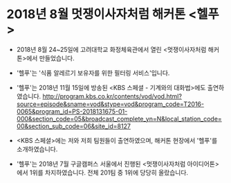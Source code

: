 # 2018년 8월 멋쟁이사자처럼 해커톤 <헬푸>

* 2018년 8월 24~25일에 고려대학교 화정체육관에서 열린 <멋쟁이사자처럼 해커톤>에서 만들었습니다.

* '헬푸'는 '식품 알레르기 보유자를 위한 필터링 서비스'입니다.

* '헬푸'는 2018년 11월 15일에 방송된 <KBS 스페셜 - 기계와의 대화법>에도 출연하였습니다.
http://program.kbs.co.kr/contents/vod/vod.html?source=episode&sname=vod&stype=vod&program_code=T2016-0065&program_id=PS-2018131675-01-000&section_code=05&broadcast_complete_yn=N&local_station_code=00&section_sub_code=06&site_id=8127
* <KBS 스페셜>에는 저와 저희 팀원들이 출연하였으며, 해커톤 현장에서 '헬푸'를 소개하였습니다.

* '헬푸'는 2018년 7월 구글캠퍼스 서울에서 진행된 <멋쟁이사자처럼 아이디어톤>에서 1위를 차지하였습니다. 전체 201팀 중 1위에 당당히 올랐습니다.
